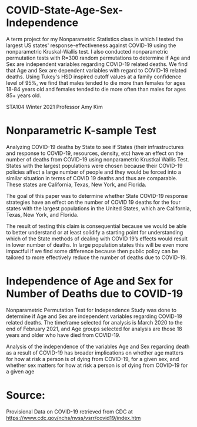 # COVID-State-Age-Sex-Independence
A term project for my Nonparametric Statistics class in which I tested the largest US states' response-effectiveness against COVID-19 using the nonparametric Kruskal-Wallis test.
I also conducted nonparametric permutation tests with R=300 random permutations to determine if Age and Sex are independent variables regarding COVID-19 related deaths. We find that Age and Sex are dependent variables with regard to COVID-19 related deaths. Using Tukey's HSD inspired cutoff values at a family confidence level of 95%, we find that males tended to die more than females for ages 18-84 years old and females tended to die more often than males for ages 85+ years old.

STA104 
Winter 2021
Professor Amy Kim

# Nonparametric K-sample Test
Analyzing COVID-19 deaths by State to see if States (their infrastructures and response to COVID-19, resources, density, etc) have an effect on the number of deaths from COVID-19 using nonparametric Krustkal Wallis Test. States with the largest populations were chosen because their COVID-19 policies affect a large number of people and they would be forced into a similar situation in terms of COVID 19 deaths and thus are comparable. These states are California, Texas, New York, and Florida.

The goal of this paper was to determine whether State COVID-19 response strategies have an effect on the number of COVID 19 deaths for the four states with the largest populations in the United States, which are California, Texas, New York, and Florida.

The result of testing this claim is consequential because we would be able to better understand or at least solidify a starting point for understanding which of the State methods of dealing with COVID 19’s effects would result in lower number of deaths. In large population states this will be even more impactful if we find some difference because then public policy can be tailored to more effectively reduce the number of deaths due to COVID-19.

# Independence of Age and Sex for Number of Deaths due to COVID-19
Nonparametric Permutation Test for Independence
Study was done to determine if Age and Sex are independent variables regarding COVID-19 related deaths. The timeframe selected for analysis is March 2020 to the end of February 2021, and Age groups selected for analysis are those 18 years and older who have died from COVID-19.

Analysis of the independence of the variables Age and Sex regarding death as a result of COVID-19 has broader implications on whether age matters for how at risk a person is of dying from COVID-19, for a given sex, and whether sex matters for how at risk a person is of dying from COVID-19 for a given age

# Source:
Provisional Data on COVID-19 retrieved from CDC at https://www.cdc.gov/nchs/nvss/vsrr/covid19/index.htm
